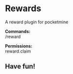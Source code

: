 # Rewards
A reward plugin for pocketmine

<b>Commands:</b>
<br>/reward

<b>Permissions:</b>
<br>reward.claim
<br>
<h2>Have fun!</h2>

